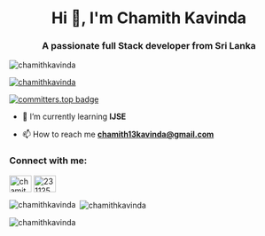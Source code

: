 <h1 align="center">Hi 👋, I'm Chamith Kavinda</h1>
<h3 align="center">A passionate full Stack developer from Sri Lanka</h3>

<p align="left"> <img src="https://komarev.com/ghpvc/?username=chamithkavinda&label=Profile%20views&color=0e75b6&style=flat" alt="chamithkavinda" /> </p>

<p align="left"> <a href="https://github.com/ryo-ma/github-profile-trophy"><img src="https://github-profile-trophy.vercel.app/?username=chamithkavinda" alt="chamithkavinda" /></a> </p>

[![committers.top badge](https://user-badge.committers.top/sri_lanka/chamithKavinda.svg)](https://user-badge.committers.top/sri_lanka/chamithKavinda)

- 🌱 I’m currently learning **IJSE**

- 📫 How to reach me **chamith13kavinda@gmail.com**

<h3 align="left">Connect with me:</h3>
<p align="left">
<a href="https://linkedin.com/in/chamith-kavinda-880330282" target="blank"><img align="center" src="https://raw.githubusercontent.com/rahuldkjain/github-profile-readme-generator/master/src/images/icons/Social/linked-in-alt.svg" alt="chamith-kavinda-880330282" height="30" width="40" /></a>
<a href="https://stackoverflow.com/users/23112578" target="blank"><img align="center" src="https://raw.githubusercontent.com/rahuldkjain/github-profile-readme-generator/master/src/images/icons/Social/stack-overflow.svg" alt="23112578" height="30" width="40" /></a>
</p>

<p><img align="left" src="https://github-readme-stats.vercel.app/api/top-langs?username=chamithkavinda&show_icons=true&locale=en&layout=compact" alt="chamithkavinda" /></p>

<p>&nbsp;<img align="center" src="https://github-readme-stats.vercel.app/api?username=chamithkavinda&show_icons=true&locale=en" alt="chamithkavinda" /></p>

<p><img align="center" src="https://github-readme-streak-stats.herokuapp.com/?user=chamithkavinda&" alt="chamithkavinda" /></p>
